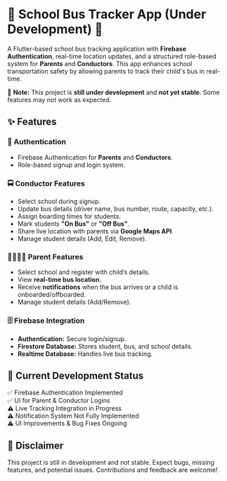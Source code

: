 # 🚌 School Bus Tracker App (Under Development) 🚧

A Flutter-based school bus tracking application with **Firebase Authentication**, real-time location updates, and a structured role-based system for **Parents** and **Conductors**. This app enhances school transportation safety by allowing parents to track their child's bus in real-time.

🚨 **Note:** This project is **still under development** and **not yet stable**. Some features may not work as expected.  

## ✨ Features

### 🔑 Authentication
- Firebase Authentication for **Parents** and **Conductors**.
- Role-based signup and login system.

### 🚍 Conductor Features
- Select school during signup.
- Update bus details (driver name, bus number, route, capacity, etc.).
- Assign boarding times for students.
- Mark students **"On Bus"** or **"Off Bus"**.
- Share live location with parents via **Google Maps API**.
- Manage student details (Add, Edit, Remove).

### 👨‍👩‍👧‍👦 Parent Features
- Select school and register with child’s details.
- View **real-time bus location**.
- Receive **notifications** when the bus arrives or a child is onboarded/offboarded.
- Manage student details (Add/Remove).

### 🗄️ Firebase Integration
- **Authentication:** Secure login/signup.
- **Firestore Database:** Stores student, bus, and school details.
- **Realtime Database:** Handles live bus tracking.

## 🚧 Current Development Status
✅ Firebase Authentication Implemented  
✅ UI for Parent & Conductor Logins  
⚠️ Live Tracking Integration in Progress  
⚠️ Notification System Not Fully Implemented  
⚠️ UI Improvements & Bug Fixes Ongoing  

## 🚨 Disclaimer
This project is still in development and not stable. Expect bugs, missing features, and potential issues. Contributions and feedback are welcome!
